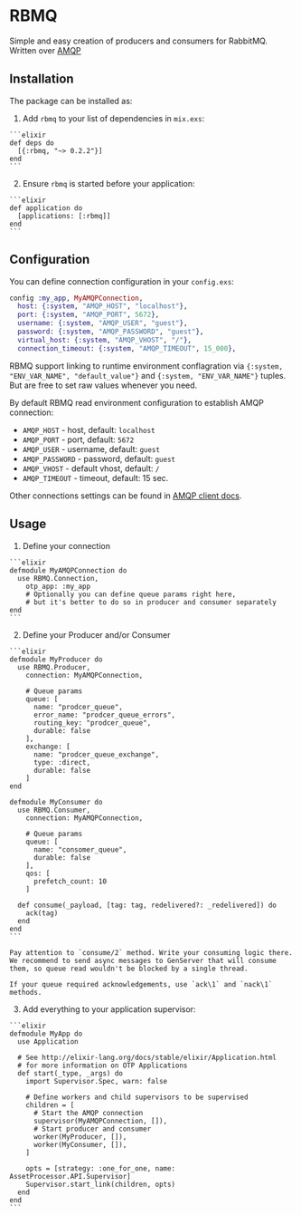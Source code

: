 # RBMQ

Simple and easy creation of producers and consumers for RabbitMQ.
Written over <a href="https://github.com/pma/amqp" target="_blank">AMQP</a>

## Installation

The package can be installed as:

  1. Add `rbmq` to your list of dependencies in `mix.exs`:

    ```elixir
    def deps do
      [{:rbmq, "~> 0.2.2"}]
    end
    ```

  2. Ensure `rbmq` is started before your application:

    ```elixir
    def application do
      [applications: [:rbmq]]
    end
    ```

## Configuration

  You can define connection configuration in your `config.exs`:

  ```elixir
  config :my_app, MyAMQPConnection,
    host: {:system, "AMQP_HOST", "localhost"},
    port: {:system, "AMQP_PORT", 5672},
    username: {:system, "AMQP_USER", "guest"},
    password: {:system, "AMQP_PASSWORD", "guest"},
    virtual_host: {:system, "AMQP_VHOST", "/"},
    connection_timeout: {:system, "AMQP_TIMEOUT", 15_000},
  ```

  RBMQ support linking to runtime environment conflagration via `{:system, "ENV_VAR_NAME", "default_value"}`
  and `{:system, "ENV_VAR_NAME"}` tuples. But are free to set raw values whenever you need.

By default RBMQ read environment configuration to establish AMQP connection:

  * `AMQP_HOST` - host, default: `localhost`
  * `AMQP_PORT` - port, default: `5672`
  * `AMQP_USER` - username, default: `guest`
  * `AMQP_PASSWORD` - password, default: `guest`
  * `AMQP_VHOST` - default vhost, default: `/`
  * `AMQP_TIMEOUT` - timeout, default: 15 sec.

Other connections settings can be found in [AMQP client docs](https://hexdocs.pm/amqp/AMQP.Connection.html#open/1).

## Usage

  1. Define your connection

    ```elixir
    defmodule MyAMQPConnection do
      use RBMQ.Connection,
        otp_app: :my_app
        # Optionally you can define queue params right here,
        # but it's better to do so in producer and consumer separately
    end
    ```

  2. Define your Producer and/or Consumer

    ```elixir
    defmodule MyProducer do
      use RBMQ.Producer,
        connection: MyAMQPConnection,

        # Queue params
        queue: [
          name: "prodcer_queue",
          error_name: "prodcer_queue_errors",
          routing_key: "prodcer_queue",
          durable: false
        ],
        exchange: [
          name: "prodcer_queue_exchange",
          type: :direct,
          durable: false
        ]
    end

    defmodule MyConsumer do
      use RBMQ.Consumer,
        connection: MyAMQPConnection,

        # Queue params
        queue: [
          name: "consomer_queue",
          durable: false
        ],
        qos: [
          prefetch_count: 10
        ]

      def consume(_payload, [tag: tag, redelivered?: _redelivered]) do
        ack(tag)
      end
    end
    ```

    Pay attention to `consume/2` method. Write your consuming logic there. We recommend to send async messages to GenServer that will consume them, so queue read wouldn't be blocked by a single thread.

    If your queue required acknowledgements, use `ack\1` and `nack\1` methods.

  3. Add everything to your application supervisor:

    ```elixir
    defmodule MyApp do
      use Application

      # See http://elixir-lang.org/docs/stable/elixir/Application.html
      # for more information on OTP Applications
      def start(_type, _args) do
        import Supervisor.Spec, warn: false

        # Define workers and child supervisors to be supervised
        children = [
          # Start the AMQP connection
          supervisor(MyAMQPConnection, []),
          # Start producer and consumer
          worker(MyProducer, []),
          worker(MyConsumer, []),
        ]

        opts = [strategy: :one_for_one, name: AssetProcessor.API.Supervisor]
        Supervisor.start_link(children, opts)
      end
    end
    ```
